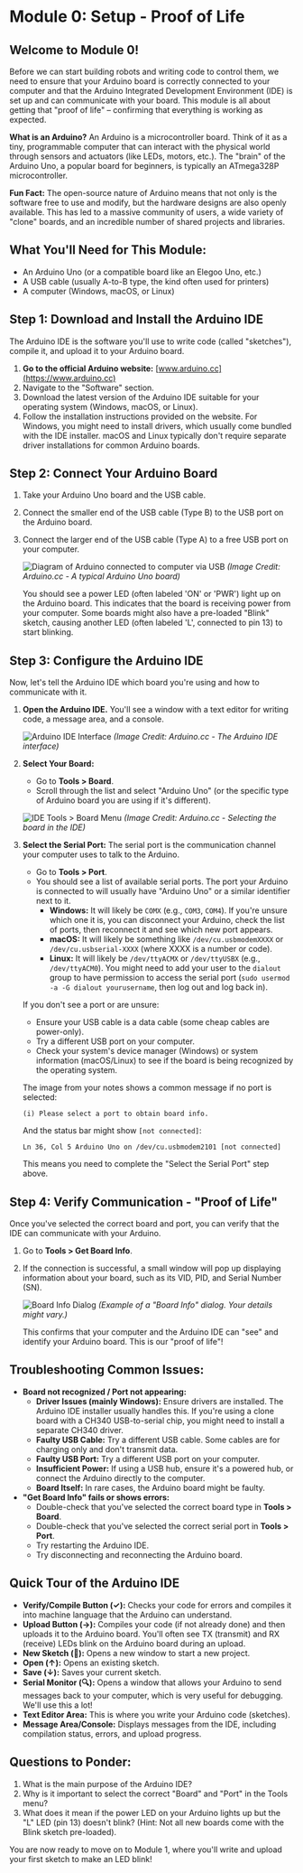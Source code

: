 # Module 0: Setup - Proof of Life

## Welcome to Module 0!

Before we can start building robots and writing code to control them, we need to ensure that your Arduino board is correctly connected to your computer and that the Arduino Integrated Development Environment (IDE) is set up and can communicate with your board. This module is all about getting that "proof of life" – confirming that everything is working as expected.

**What is an Arduino?**
An Arduino is a microcontroller board. Think of it as a tiny, programmable computer that can interact with the physical world through sensors and actuators (like LEDs, motors, etc.). The "brain" of the Arduino Uno, a popular board for beginners, is typically an ATmega328P microcontroller.

**Fun Fact:** The open-source nature of Arduino means that not only is the software free to use and modify, but the hardware designs are also openly available. This has led to a massive community of users, a wide variety of "clone" boards, and an incredible number of shared projects and libraries.

## What You'll Need for This Module:

* An Arduino Uno (or a compatible board like an Elegoo Uno, etc.)
* A USB cable (usually A-to-B type, the kind often used for printers)
* A computer (Windows, macOS, or Linux)

## Step 1: Download and Install the Arduino IDE

The Arduino IDE is the software you'll use to write code (called "sketches"), compile it, and upload it to your Arduino board.

1.  **Go to the official Arduino website:** [www.arduino.cc](https://www.arduino.cc)
2.  Navigate to the "Software" section.
3.  Download the latest version of the Arduino IDE suitable for your operating system (Windows, macOS, or Linux).
4.  Follow the installation instructions provided on the website. For Windows, you might need to install drivers, which usually come bundled with the IDE installer. macOS and Linux typically don't require separate driver installations for common Arduino boards.

## Step 2: Connect Your Arduino Board

1.  Take your Arduino Uno board and the USB cable.
2.  Connect the smaller end of the USB cable (Type B) to the USB port on the Arduino board.
3.  Connect the larger end of the USB cable (Type A) to a free USB port on your computer.

    ![Diagram of Arduino connected to computer via USB](https://www.arduino.cc/en/uploads/Guide/UnoFront.png)
    *(Image Credit: Arduino.cc - A typical Arduino Uno board)*

    You should see a power LED (often labeled 'ON' or 'PWR') light up on the Arduino board. This indicates that the board is receiving power from your computer. Some boards might also have a pre-loaded "Blink" sketch, causing another LED (often labeled 'L', connected to pin 13) to start blinking.

## Step 3: Configure the Arduino IDE

Now, let's tell the Arduino IDE which board you're using and how to communicate with it.

1.  **Open the Arduino IDE.** You'll see a window with a text editor for writing code, a message area, and a console.

    ![Arduino IDE Interface](https://www.arduino.cc/en/uploads/Main/IDE_0000.png)
    *(Image Credit: Arduino.cc - The Arduino IDE interface)*

2.  **Select Your Board:**
    * Go to **Tools > Board**.
    * Scroll through the list and select "Arduino Uno" (or the specific type of Arduino board you are using if it's different).

    ![IDE Tools > Board Menu](https://docs.arduino.cc/assets/02f37b1717507909786290d1c9508831.png)
    *(Image Credit: Arduino.cc - Selecting the board in the IDE)*

3.  **Select the Serial Port:**
    The serial port is the communication channel your computer uses to talk to the Arduino.
    * Go to **Tools > Port**.
    * You should see a list of available serial ports. The port your Arduino is connected to will usually have "Arduino Uno" or a similar identifier next to it.
        * **Windows:** It will likely be `COMX` (e.g., `COM3`, `COM4`). If you're unsure which one it is, you can disconnect your Arduino, check the list of ports, then reconnect it and see which new port appears.
        * **macOS:** It will likely be something like `/dev/cu.usbmodemXXXX` or `/dev/cu.usbserial-XXXX` (where XXXX is a number or code).
        * **Linux:** It will likely be `/dev/ttyACMX` or `/dev/ttyUSBX` (e.g., `/dev/ttyACM0`). You might need to add your user to the `dialout` group to have permission to access the serial port (`sudo usermod -a -G dialout yourusername`, then log out and log back in).

    If you don't see a port or are unsure:
    * Ensure your USB cable is a data cable (some cheap cables are power-only).
    * Try a different USB port on your computer.
    * Check your system's device manager (Windows) or system information (macOS/Linux) to see if the board is being recognized by the operating system.

    The image from your notes shows a common message if no port is selected:
    ```
    (i) Please select a port to obtain board info.
    ```
    And the status bar might show `[not connected]`:
    ```
    Ln 36, Col 5 Arduino Uno on /dev/cu.usbmodem2101 [not connected]
    ```
    This means you need to complete the "Select the Serial Port" step above.

## Step 4: Verify Communication - "Proof of Life"

Once you've selected the correct board and port, you can verify that the IDE can communicate with your Arduino.

1.  Go to **Tools > Get Board Info**.
2.  If the connection is successful, a small window will pop up displaying information about your board, such as its VID, PID, and Serial Number (SN).

    ![Board Info Dialog](https://user-images.githubusercontent.com/10934705/149621367-4a720d83-63e5-4a4f-9165-3e579e06956c.png)
    *(Example of a "Board Info" dialog. Your details might vary.)*

    This confirms that your computer and the Arduino IDE can "see" and identify your Arduino board. This is our "proof of life"!

## Troubleshooting Common Issues:

* **Board not recognized / Port not appearing:**
    * **Driver Issues (mainly Windows):** Ensure drivers are installed. The Arduino IDE installer usually handles this. If you're using a clone board with a CH340 USB-to-serial chip, you might need to install a separate CH340 driver.
    * **Faulty USB Cable:** Try a different USB cable. Some cables are for charging only and don't transmit data.
    * **Faulty USB Port:** Try a different USB port on your computer.
    * **Insufficient Power:** If using a USB hub, ensure it's a powered hub, or connect the Arduino directly to the computer.
    * **Board Itself:** In rare cases, the Arduino board might be faulty.
* **"Get Board Info" fails or shows errors:**
    * Double-check that you've selected the correct board type in **Tools > Board**.
    * Double-check that you've selected the correct serial port in **Tools > Port**.
    * Try restarting the Arduino IDE.
    * Try disconnecting and reconnecting the Arduino board.

## Quick Tour of the Arduino IDE

* **Verify/Compile Button (✓):** Checks your code for errors and compiles it into machine language that the Arduino can understand.
* **Upload Button (→):** Compiles your code (if not already done) and then uploads it to the Arduino board. You'll often see TX (transmit) and RX (receive) LEDs blink on the Arduino board during an upload.
* **New Sketch (📄):** Opens a new window to start a new project.
* **Open (↑):** Opens an existing sketch.
* **Save (↓):** Saves your current sketch.
* **Serial Monitor (🔍):** Opens a window that allows your Arduino to send messages back to your computer, which is very useful for debugging. We'll use this a lot!
* **Text Editor Area:** This is where you write your Arduino code (sketches).
* **Message Area/Console:** Displays messages from the IDE, including compilation status, errors, and upload progress.

## Questions to Ponder:

1.  What is the main purpose of the Arduino IDE?
2.  Why is it important to select the correct "Board" and "Port" in the Tools menu?
3.  What does it mean if the power LED on your Arduino lights up but the "L" LED (pin 13) doesn't blink? (Hint: Not all new boards come with the Blink sketch pre-loaded).

You are now ready to move on to Module 1, where you'll write and upload your first sketch to make an LED blink!
